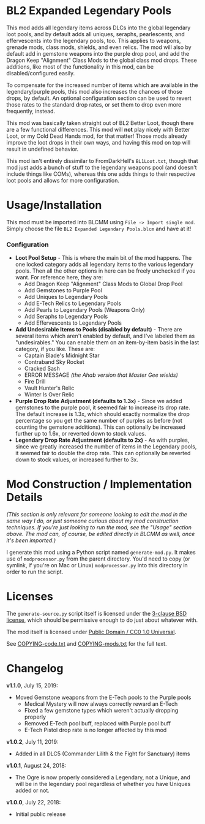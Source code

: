 BL2 Expanded Legendary Pools
============================

This mod adds all legendary items across DLCs into the global legendary loot
pools, and by default adds all uniques, seraphs, pearlescents, and
effervescents into the legendary pools, too.  This applies to weapons, grenade
mods, class mods, shields, and even relics.  The mod will also by default add
in gemstone weapons into the purple drop pool, and add the Dragon Keep "Alignment"
Class Mods to the global class mod drops.  These additions, like most of the
functionality in this mod, can be disabled/configured easily.

To compensate for the increased number of items which are available in
the legendary/purple pools, this mod also increases the chances of those
drops, by default.  An optional configuration section can be used to revert
those rates to the standard drop rates, or set them to drop even more
frequently, instead.

This mod was basically taken straight out of BL2 Better Loot, though there
are a few functional differences.  This mod will **not** play nicely with
Better Loot, or my Cold Dead Hands mod, for that matter!  Those mods already
improve the loot drops in their own ways, and having this mod on top will
result in undefined behavior.

This mod isn't entirely dissimilar to FromDarkHell's `BL1Loot.txt`, though
that mod just adds a bunch of stuff to the legendary weapons pool (and
doesn't include things like COMs), whereas this one adds things to their
respective loot pools and allows for more configuration.

Usage/Installation
==================

This mod must be imported into BLCMM using `File -> Import single mod`.
Simply choose the file `BL2 Expanded Legendary Pools.blcm` and have at it!

### Configuration

* **Loot Pool Setup** - This is where the main bit of the mod happens.
  The one locked category adds all legendary items to the various legendary
  pools.  Then all the other options in here can be freely unchecked if you
  want.  For reference here, they are:
  * Add Dragon Keep "Alignment" Class Mods to Global Drop Pool
  * Add Gemstones to Purple Pool
  * Add Uniques to Legendary Pools
  * Add E-Tech Relics to Legendary Pools
  * Add Pearls to Legendary Pools (Weapons Only)
  * Add Seraphs to Legendary Pools
  * Add Effervescents to Legendary Pools
* **Add Undesirable Items to Pools (disabled by default)** - There are several
  items which aren't enabled by default, and I've labeled them as
  "undesirables."  You can enable them on an item-by-item basis in the last
  category, if you like.  These are:
  * Captain Blade's Midnight Star
  * Contraband Sky Rocket
  * Cracked Sash
  * ERROR MESSAGE *(the Ahab version that Master Gee wields)*
  * Fire Drill
  * Vault Hunter's Relic
  * Winter Is Over Relic
* **Purple Drop Rate Adjustment (defaults to 1.3x)** - Since we added gemstones
  to the purple pool, it seemed fair to increase its drop rate.  The default
  increase is 1.3x, which should exactly normalize the drop percentage so you
  get the same number of purples as before (not counting the gemstone additions).
  This can optionally be increased further up to 1.6x, or reverted down to stock
  values.
* **Legendary Drop Rate Adjustment (defaults to 2x)** - As with purples, since
  we greatly increased the number of items in the Legendary pools, it seemed
  fair to double the drop rate.  This can optionally be reverted down to
  stock values, or increased further to 3x.

Mod Construction / Implementation Details
=========================================

*(This section is only relevant for someone looking to edit the mod in the
same way I do, or just someone curious about my mod construction techniques.
If you're just looking to run the mod, see the "Usage" section above.  The
mod can, of course, be edited directly in BLCMM as well, once it's
been imported.)*

I generate this mod using a Python script named `generate-mod.py`.  It
makes use of `modprocessor.py` from the parent directory.  You'd need to copy
(or symlink, if you're on Mac or Linux) `modprocessor.py` into this directory
in order to run the script.

Licenses
========

The `generate-source.py` script itself is licensed under the
[3-clause BSD license](https://opensource.org/licenses/BSD-3-Clause),
which should be permissive enough to do just about whatever with.

The mod itself is licensed under
[Public Domain / CC0 1.0 Universal](https://creativecommons.org/publicdomain/zero/1.0/).

See [COPYING-code.txt](../COPYING-code.txt) and [COPYING-mods.txt](../COPYING-mods.txt)
for the full text.

Changelog
=========

**v1.1.0**, July 15, 2019:
 * Moved Gemstone weapons from the E-Tech pools to the Purple pools
   * Medical Mystery will now always correctly reward an E-Tech
   * Fixed a few gemstone types which weren't actually dropping properly
   * Removed E-Tech pool buff, replaced with Purple pool buff
   * E-Tech Pistol drop rate is no longer affected by this mod

**v1.0.2**, July 11, 2019:
 * Added in all DLC5 (Commander Lilith & the Fight for Sanctuary) items

**v1.0.1**, August 24, 2018:
 * The Ogre is now properly considered a Legendary, not a Unique, and will
   be in the legendary pool regardless of whether you have Uniques added
   or not.

**v1.0.0**, July 22, 2018:
 * Initial public release
